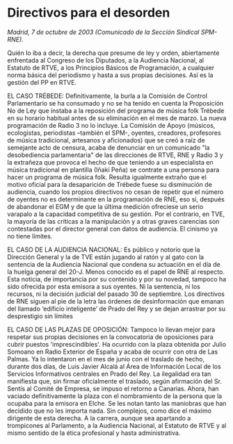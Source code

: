 # Directivos para el desorden

*Madrid, 7 de octubre de 2003 (Comunicado de la Sección Sindical SPM-RNE).*

Quién lo iba a decir, la derecha que presume de ley y orden, abiertamente enfrentada al Congreso de los Diputados, a la Audiencia Nacional, al Estatuto de RTVE, a los Principios Básicos de Programación, a cualquier norma básica del periodismo y hasta a sus propias decisiones. Así es la gestión del PP en RTVE.

EL CASO TRÉBEDE: Definitivamente, la burla a la Comisión de Control Parlamentario se ha consumado y no se ha tenido en cuenta la Proposición No de Ley que instaba a la reposición del programa de música folk Trébede en su horario habitual antes de su eliminación en el mes de marzo. La nueva programación de Radio 3 no lo incluye. La Comisión de Apoyo (músicos, ecologistas, periodistas –también el SPM-, oyentes, creadores, profesores de música tradicional, artesanos y aficionados) que se creó a raíz de semejante acto de censura, acaba de denunciar en un comunicado "la desobediencia parlamentaria" de las direcciones de RTVE, RNE y Radio 3 y la extrañeza que provoca el hecho de que teniendo a un especialista en música tradicional en plantilla (Iñaki Peña) se contrate a una persona para hacer un programa de música folk. Resulta igualmente extraño que el motivo oficial para la desaparición de Trébede fuese su disminución de audiencia, cuando los propios directivos no cesan de repetir que el número de oyentes no es determinante en la programación de RNE, eso sí, después de abandonar el EGM y de que la última medición ofreciese un serio varapalo a la capacidad competitiva de su gestión. Por el contrario, en TVE, la mayoría de las críticas a la manipulación y a otras graves carencias son contestadas por el director general con datos de audiencia. El cinismo ya no tiene límites.

EL CASO DE LA AUDIENCIA NACIONAL: Es público y notorio que la Dirección General y la de TVE están jugando al ratón y al gato con la sentencia de la Audiencia Nacional que condena su actuación en el día de la huelga general del 20-J. Menos conocido es el papel de RNE al respecto. Esta noticia, de importancia por su contenido y por su novedad, tampoco ha sido ofrecida por esta emisora a sus oyentes. Ni la sentencia, ni los recursos, ni la decisión judicial del pasado 30 de septiembre. Los directivos de RNE siguen al pie de la letra las órdenes de desinformación que emanan del llamado ‘edificio inteligente’ de Prado del Rey y se dejan arrastrar por su desprestigio sin límites

EL CASO DE LAS PLAZAS DE OPOSICIÓN: Tampoco lo llevan mejor para respetar sus propias decisiones en la convocatoria de oposiciones para cubrir puestos 'imprescindibles'. Ha ocurrido con la plaza obtenida por Julio Somoano en Radio Exterior de España y acaba de ocurrir con otra de Las Palmas. Ya lo intentaron en el mes de junio con el traslado de hecho, durante dos días, de Luis Javier Alcalá al Área de Información Local de los Servicios Informativos centrales en Prado del Rey. La ilegalidad era tan manifiesta que, sin firmar oficialmente el traslado, según afirmación del Sr. Sentís al Comité de Empresa, se impuso el retorno a Canarias. Ahora, han vaciado definitivamente la plaza con el nombramiento de la persona que la ocupaba para la emisora en Elche. Se les notan tanto las maniobras que han decidido que no les importa nada. Sin complejos, como dice el máximo dirigente de esta derecha. A la carrera, aunque sea apartando a trompicones al Parlamento, a la Audiencia Nacional, al Estatuto de RTVE y al mismo sentido de la ética profesional y hasta administrativa.
